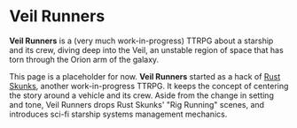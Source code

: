 # Veil Runners

**Veil Runners** is a (very much work-in-progress) TTRPG about a starship and its crew, diving deep into the Veil, an unstable region of space that has torn through the Orion arm of the galaxy.

This page is a placeholder for now.
**Veil Runners** started as a hack of [Rust Skunks](/rust-skunks), another work-in-progress TTRPG. It keeps the concept of centering the story around a vehicle and its crew. Aside from the change in setting and tone, Veil Runners drops Rust Skunks' "Rig Running" scenes, and introduces sci-fi starship systems management mechanics.